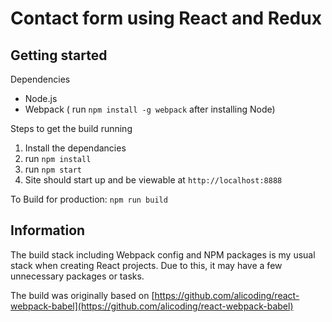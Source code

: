 
# Contact form using React and Redux

## Getting started

Dependencies
- Node.js
- Webpack ( run `npm install -g webpack` after installing Node)

Steps to get the build running
1. Install the dependancies
1. run `npm install`
1. run `npm start`
1. Site should start up and be viewable at `http://localhost:8888`

To Build for production: `npm run build`

## Information

The build stack including Webpack config and NPM packages is my usual stack when creating React projects.
Due to this, it may have a few unnecessary packages or tasks.
  
The build was originally based on [https://github.com/alicoding/react-webpack-babel](https://github.com/alicoding/react-webpack-babel)

